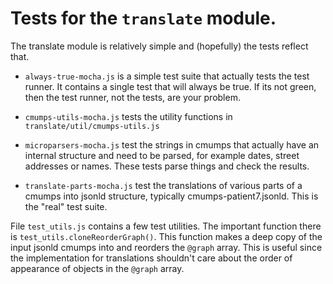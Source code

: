 # Tests for the `translate` module.

The translate module is relatively simple and (hopefully) the tests reflect that.

* `always-true-mocha.js` is a simple test suite that actually tests the test runner. It contains a single test that
   will always be true. If its not green, then the test runner, not the tests, are your problem.

* `cmumps-utils-mocha.js` tests the utility functions in `translate/util/cmumps-utils.js`

* `microparsers-mocha.js` test the strings in cmumps that actually have an internal structure and need to be parsed,
   for example dates, street addresses or names. These tests parse things and check the results.
   
* `translate-parts-mocha.js` test the translations of various parts of a cmumps into jsonld structure, typically cmumps-patient7.jsonld.
  This is the "real" test suite.
  
File `test_utils.js` contains a few test utilities. The important function there is `test_utils.cloneReorderGraph()`. This function makes a deep copy of the input
jsonld cmumps into and reorders the `@graph` array. This is useful since the implementation for translations shouldn't care about the order of appearance of objects
in the `@graph` array.
